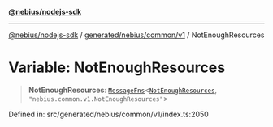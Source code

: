 [**@nebius/nodejs-sdk**](../../../../../README.md)

---

[@nebius/nodejs-sdk](../../../../../README.md) / [generated/nebius/common/v1](../README.md) / NotEnoughResources

# Variable: NotEnoughResources

> **NotEnoughResources**: [`MessageFns`](../../../../../runtime/protos/core/interfaces/MessageFns.md)\<[`NotEnoughResources`](../interfaces/NotEnoughResources.md), `"nebius.common.v1.NotEnoughResources"`\>

Defined in: src/generated/nebius/common/v1/index.ts:2050
